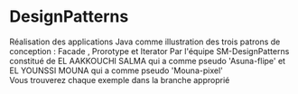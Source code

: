 # DesignPatterns
Réalisation des applications Java comme illustration des trois patrons de conception : Facade , Prorotype et Iterator Par l'équipe SM-DesignPatterns constitué de EL AAKKOUCHI SALMA qui a comme pseudo 'Asuna-flipe' et EL YOUNSSI MOUNA qui a comme pseudo 'Mouna-pixel'  
Vous trouverez chaque exemple dans la branche approprié
